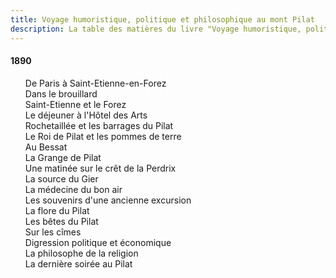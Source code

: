 ```yaml
---
title: Voyage humoristique, politique et philosophique au mont Pilat
description: La table des matières du livre "Voyage humoristique, politique et philosophique au mont Pilat" du Docteur Francus (Albin Mazon) publié en 1890 par l'Imprimerie du Salut Public de Lyon
---
```


#### 1890

<div id="toc">

1. De Paris à Saint-Etienne-en-Forez
1. Dans le brouillard
1. Saint-Etienne et le Forez
1. Le déjeuner à l'Hôtel des Arts
1. Rochetaillée et les barrages du Pilat
1. Le Roi de Pilat et les pommes de terre
1. Au Bessat
1. La Grange de Pilat
1. Une matinée sur le crêt de la Perdrix
1. La source du Gier
1. La médecine du bon air
1. Les souvenirs d'une ancienne excursion
1. La flore du Pilat
1. Les bêtes du Pilat
1. Sur les cîmes
1. Digression politique et économique
1. La philosophe de la religion
1. La dernière soirée au Pilat

</div>
